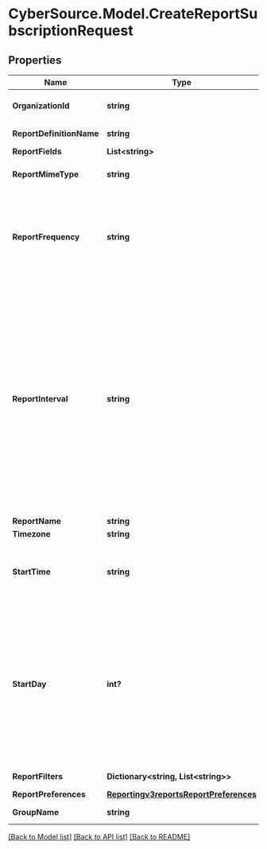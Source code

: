 # CyberSource.Model.CreateReportSubscriptionRequest
## Properties

Name | Type | Description | Notes
------------ | ------------- | ------------- | -------------
**OrganizationId** | **string** | Valid CyberSource organizationId | [optional] 
**ReportDefinitionName** | **string** | Valid Report Definition Name | 
**ReportFields** | **List&lt;string&gt;** |  | 
**ReportMimeType** | **string** | Valid values: - application/xml - text/csv  | 
**ReportFrequency** | **string** | &#39;The frequency for which subscription is created.&#39;  Valid Values:   - &#39;DAILY&#39;   - &#39;WEEKLY&#39;   - &#39;MONTHLY&#39;   - &#39;USER_DEFINED&#39;  | 
**ReportInterval** | **string** | If the reportFrequency is User-defined, reportInterval should be in **ISO 8601 time format** Please refer the following link to know more about ISO 8601 format.[Rfc Time Format](https://en.wikipedia.org/wiki/ISO_8601#Durations)  **Example time format for 2 hours and 30 Mins:**   - PT2H30M **NOTE: Do not document reportInterval field in developer center**  | [optional] 
**ReportName** | **string** |  | 
**Timezone** | **string** |  | 
**StartTime** | **string** | The hour at which the report generation should start. It should be in hhmm format. | 
**StartDay** | **int?** | This is the start day if the frequency is WEEKLY or MONTHLY. The value varies from 1-7 for WEEKLY and 1-31 for MONTHLY. For WEEKLY 1 means Sunday and 7 means Saturday. By default the value is 1. | [optional] 
**ReportFilters** | **Dictionary&lt;string, List&lt;string&gt;&gt;** | List of filters to apply | [optional] 
**ReportPreferences** | [**Reportingv3reportsReportPreferences**](Reportingv3reportsReportPreferences.md) |  | [optional] 
**GroupName** | **string** | Valid GroupName | [optional] 

[[Back to Model list]](../README.md#documentation-for-models) [[Back to API list]](../README.md#documentation-for-api-endpoints) [[Back to README]](../README.md)

